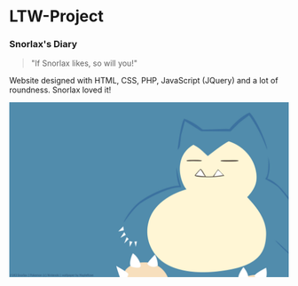 # LTW-Project

### Snorlax's Diary

>"If Snorlax likes, so will you!"

Website designed with HTML, CSS, PHP, JavaScript (JQuery) and a lot of roundness. Snorlax loved it!

<img src="./resources/snorlax.jpg">
